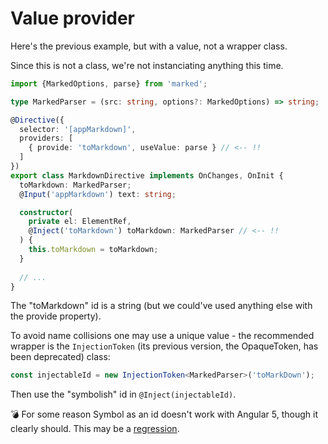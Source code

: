 
# Value provider

Here's the previous example, but with a value, not a wrapper class.

Since this is not a class, we're not instanciating anything this time.

```typescript
import {MarkedOptions, parse} from 'marked';

type MarkedParser = (src: string, options?: MarkedOptions) => string;

@Directive({
  selector: '[appMarkdown]',
  providers: [
    { provide: 'toMarkdown', useValue: parse } // <-- !!
  ]
})
export class MarkdownDirective implements OnChanges, OnInit {
  toMarkdown: MarkedParser;
  @Input('appMarkdown') text: string;

  constructor(
    private el: ElementRef,
    @Inject('toMarkdown') toMarkdown: MarkedParser // <-- !!
  ) {
    this.toMarkdown = toMarkdown;
  }
  
  // ...
}
```

The "toMarkdown" id is a string (but we could've used anything else with the provide property).

To avoid name collisions one may use a unique value - the recommended wrapper is the `InjectionToken` (its previous version, the OpaqueToken, has been deprecated) class:

```typescript
const injectableId = new InjectionToken<MarkedParser>('toMarkDown');
```

Then use the "symbolish" id in `@Inject(injectableId)`.

:bomb: For some reason Symbol as an id doesn't work with Angular 5, though it clearly should. This may be a [regression](https://github.com/angular/angular/issues/12082).

